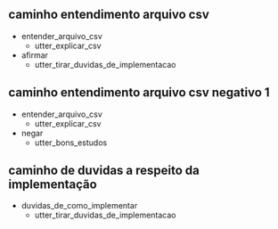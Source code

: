 ## caminho entendimento arquivo csv
* entender_arquivo_csv
    - utter_explicar_csv
* afirmar
    - utter_tirar_duvidas_de_implementacao

## caminho entendimento arquivo csv negativo 1
* entender_arquivo_csv
    - utter_explicar_csv
* negar
    - utter_bons_estudos

## caminho de duvidas a respeito da implementação
* duvidas_de_como_implementar
    - utter_tirar_duvidas_de_implementacao
